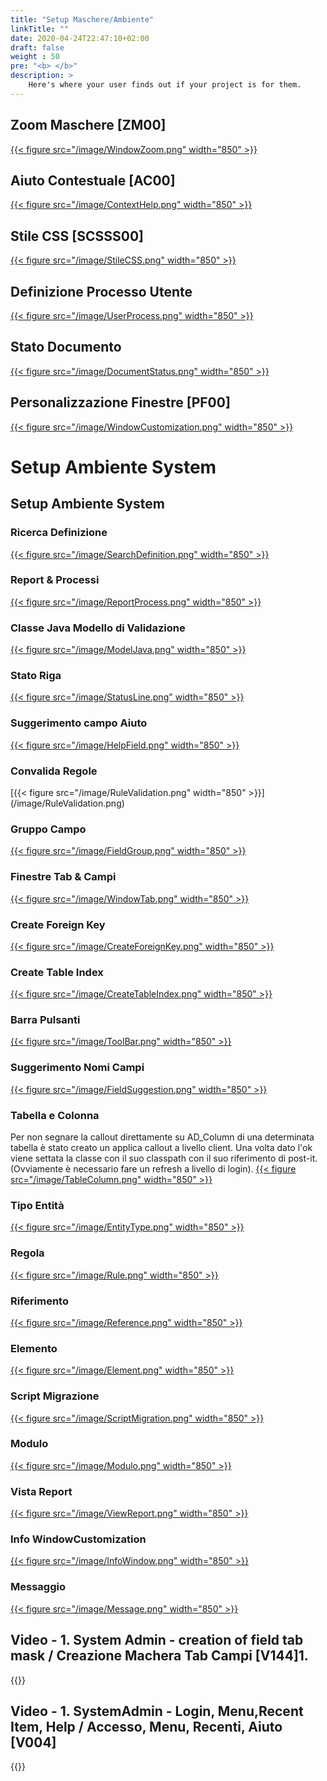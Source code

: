 ```yaml
---
title: "Setup Maschere/Ambiente"
linkTitle: ""
date: 2020-04-24T22:47:10+02:00
draft: false
weight : 50
pre: "<b> </b>"
description: >
    Here's where your user finds out if your project is for them.
---   
```


## Zoom Maschere [ZM00]
[{{< figure src="/image/WindowZoom.png"  width="850"  >}}](/image/WindowZoom.png)

## Aiuto Contestuale [AC00]
[{{< figure src="/image/ContextHelp.png"  width="850"  >}}](/image/ContextHelp.png)

## Stile CSS [SCSSS00]
[{{< figure src="/image/StileCSS.png"  width="850"  >}}](/image/StileCSS.png)

## Definizione Processo Utente
[{{< figure src="/image/UserProcess.png"  width="850"  >}}](/image/UserProcess.png)

## Stato Documento
[{{< figure src="/image/DocumentStatus.png"  width="850"  >}}](/image/DocumentStatus.png)

## Personalizzazione Finestre [PF00]
[{{< figure src="/image/WindowCustomization.png"  width="850"  >}}](/image/WindowCustomization.png)


# Setup Ambiente System

## Setup Ambiente System

### Ricerca Definizione
[{{< figure src="/image/SearchDefinition.png"  width="850"  >}}](/image/SearchDefinition.png)
### Report & Processi
[{{< figure src="/image/ReportProcess.png"  width="850"  >}}](/image/ReportProcess.png)
### Classe Java Modello di Validazione 
[{{< figure src="/image/ModelJava.png"  width="850"  >}}](/image/ModelJava.png)
### Stato Riga
[{{< figure src="/image/StatusLine.png"  width="850"  >}}](/image/StatusLine.png)
### Suggerimento campo Aiuto
[{{< figure src="/image/HelpField.png"  width="850"  >}}](/image/HelpField.png)
### Convalida Regole
[{{< figure src="/image/RuleValidation.png"  width="850"  >}}] (/image/RuleValidation.png)
### Gruppo Campo
[{{< figure src="/image/FieldGroup.png"  width="850"  >}}](/image/FieldGroup.png)
### Finestre Tab  & Campi
[{{< figure src="/image/WindowTab.png"  width="850"  >}}](/image/WindowTab.png)
### Create Foreign Key
[{{< figure src="/image/CreateForeignKey.png"  width="850"  >}}](/image/CreateForeignKey.png)
### Create Table Index
[{{< figure src="/image/CreateTableIndex.png"  width="850"  >}}](/image/CreateTableIndex.png)
### Barra Pulsanti 
[{{< figure src="/image/ToolBar.png"  width="850"  >}}](/image/ToolBar.png)
### Suggerimento Nomi Campi
[{{< figure src="/image/FieldSuggestion.png"  width="850"  >}}](/image/FieldSuggestion.png)
### Tabella e Colonna
 Per non segnare la callout direttamente su AD_Column di una determinata tabella è stato creato un applica callout a livello client. Una volta dato l'ok viene settata la classe con il suo classpath con il suo riferimento di post-it. (Ovviamente è necessario fare un refresh a livello di login).
[{{< figure src="/image/TableColumn.png"  width="850"  >}}](/image/TableColumn.png)
### Tipo Entità
[{{< figure src="/image/EntityType.png"  width="850"  >}}](/image/EntityType.png)
### Regola
[{{< figure src="/image/Rule.png"  width="850"  >}}](/image/Rule.png)
### Riferimento 
[{{< figure src="/image/Reference.png"  width="850"  >}}](/image/Reference.png)
### Elemento
[{{< figure src="/image/Element.png"  width="850"  >}}](/image/Element.png)
### Script Migrazione
[{{< figure src="/image/ScriptMigration.png"  width="850"  >}}](/image/ScriptMigration.png)
### Modulo
[{{< figure src="/image/Modulo.png"  width="850"  >}}](/image/Modulo.png)
### Vista Report 
[{{< figure src="/image/ViewReport.png"  width="850"  >}}](/image/ViewReport.png)
### Info WindowCustomization
[{{< figure src="/image/InfoWindow.png"  width="850"  >}}](/image/InfoWindow.png)
### Messaggio
[{{< figure src="/image/Message.png"  width="850"  >}}](/image/Message.png)


## Video - 1. System Admin - creation of field tab mask  / Creazione Machera Tab Campi [V144]1.
{{<youtube Ao8zm6hPehw>}}

## Video - 1. SystemAdmin - Login, Menu,Recent Item, Help / Accesso, Menu, Recenti, Aiuto [V004]
{{<youtube Ht76hsHqjxE>}}
